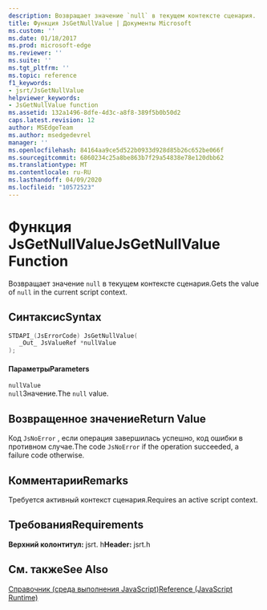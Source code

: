 ```yaml
---
description: Возвращает значение `null` в текущем контексте сценария.
title: Функция JsGetNullValue | Документы Microsoft
ms.custom: ''
ms.date: 01/18/2017
ms.prod: microsoft-edge
ms.reviewer: ''
ms.suite: ''
ms.tgt_pltfrm: ''
ms.topic: reference
f1_keywords:
- jsrt/JsGetNullValue
helpviewer_keywords:
- JsGetNullValue function
ms.assetid: 132a1496-8dfe-4d3c-a8f8-389f5b0b50d2
caps.latest.revision: 12
author: MSEdgeTeam
ms.author: msedgedevrel
manager: ''
ms.openlocfilehash: 84164aa9ce5d522b0933d928d85b26c652be066f
ms.sourcegitcommit: 6860234c25a8be863b7f29a54838e78e120dbb62
ms.translationtype: MT
ms.contentlocale: ru-RU
ms.lasthandoff: 04/09/2020
ms.locfileid: "10572523"
---
```

# <span data-ttu-id="914be-103">Функция JsGetNullValue</span><span class="sxs-lookup"><span data-stu-id="914be-103">JsGetNullValue Function</span></span>
<span data-ttu-id="914be-104">Возвращает значение `null` в текущем контексте сценария.</span><span class="sxs-lookup"><span data-stu-id="914be-104">Gets the value of `null` in the current script context.</span></span>  
  
## <span data-ttu-id="914be-105">Синтаксис</span><span class="sxs-lookup"><span data-stu-id="914be-105">Syntax</span></span>  
  
```cpp  
STDAPI_(JsErrorCode) JsGetNullValue(  
   _Out_ JsValueRef *nullValue  
);  
```  
  
#### <span data-ttu-id="914be-106">Параметры</span><span class="sxs-lookup"><span data-stu-id="914be-106">Parameters</span></span>  
 `nullValue`  
 <span data-ttu-id="914be-107">`null`Значение.</span><span class="sxs-lookup"><span data-stu-id="914be-107">The `null` value.</span></span>  
  
## <span data-ttu-id="914be-108">Возвращенное значение</span><span class="sxs-lookup"><span data-stu-id="914be-108">Return Value</span></span>  
 <span data-ttu-id="914be-109">Код `JsNoError` , если операция завершилась успешно, код ошибки в противном случае.</span><span class="sxs-lookup"><span data-stu-id="914be-109">The code `JsNoError` if the operation succeeded, a failure code otherwise.</span></span>  
  
## <span data-ttu-id="914be-110">Комментарии</span><span class="sxs-lookup"><span data-stu-id="914be-110">Remarks</span></span>  
 <span data-ttu-id="914be-111">Требуется активный контекст сценария.</span><span class="sxs-lookup"><span data-stu-id="914be-111">Requires an active script context.</span></span>  
  
## <span data-ttu-id="914be-112">Требования</span><span class="sxs-lookup"><span data-stu-id="914be-112">Requirements</span></span>  
 <span data-ttu-id="914be-113">**Верхний колонтитул:** jsrt. h</span><span class="sxs-lookup"><span data-stu-id="914be-113">**Header:** jsrt.h</span></span>  
  
## <span data-ttu-id="914be-114">См. также</span><span class="sxs-lookup"><span data-stu-id="914be-114">See Also</span></span>  
 [<span data-ttu-id="914be-115">Справочник (среда выполнения JavaScript)</span><span class="sxs-lookup"><span data-stu-id="914be-115">Reference (JavaScript Runtime)</span></span>](../chakra-hosting/reference-javascript-runtime.md)